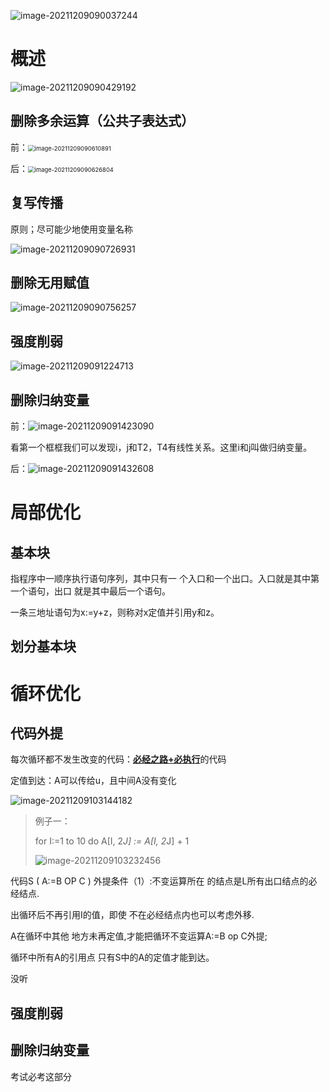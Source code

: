 ![image-20211209090037244](ch10优化.assets/image-20211209090037244.png)

# 概述

![image-20211209090429192](ch10优化.assets/image-20211209090429192.png)

## 删除多余运算（公共子表达式）

前：<img src="ch10优化.assets/image-20211209090610891.png" alt="image-20211209090610891" style="zoom:67%;" />

后：<img src="ch10优化.assets/image-20211209090626804.png" alt="image-20211209090626804" style="zoom:67%;" />



## 复写传播

原则；尽可能少地使用变量名称

![image-20211209090726931](ch10优化.assets/image-20211209090726931.png)



## 删除无用赋值

![image-20211209090756257](ch10优化.assets/image-20211209090756257.png)

## 强度削弱

![image-20211209091224713](ch10优化.assets/image-20211209091224713.png)



## 删除归纳变量

前：![image-20211209091423090](ch10优化.assets/image-20211209091423090.png)

看第一个框框我们可以发现i，j和T2，T4有线性关系。这里i和j叫做归纳变量。

后：![image-20211209091432608](ch10优化.assets/image-20211209091432608.png)



# 局部优化

## 基本块

指程序中一顺序执行语句序列，其中只有一 个入口和一个出口。入口就是其中第一个语句，出口 就是其中最后一个语句。

一条三地址语句为x:=y+z，则称对x定值并引用y和z。

## 划分基本块







# 循环优化

## 代码外提

每次循环都不发生改变的代码：<u>**必经之路+必执行**</u>的代码

定值到达：A可以传给u，且中间A没有变化

![image-20211209103144182](ch10优化.assets/image-20211209103144182.png)



> 例子一：
>
> for I:=1 to 10 do A[I, 2*J] := A[I, 2*J] + 1
>
> ![image-20211209103232456](ch10优化.assets/image-20211209103232456.png)

代码S ( A:=B OP C ) 外提条件（1）:不变运算所在 的结点是L所有出口结点的必经结点.

出循环后不再引用I的值，即使 不在必经结点内也可以考虑外移.

A在循环中其他 地方未再定值,才能把循环不变运算A:=B op C外提;

循环中所有A的引用点 只有S中的A的定值才能到达。

没听

## 强度削弱





## 删除归纳变量





考试必考这部分











